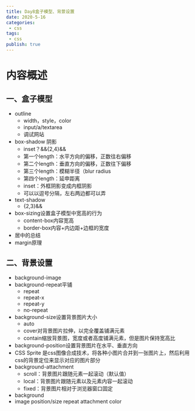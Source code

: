 ```yaml
---
title: Day8盒子模型、背景设置
date: 2020-5-16
categories:
 - css
tags:
 - css
publish: true
---
```


<!-- more -->

# 内容概述

## 一、盒子模型

- outline
  - width，style，color
  - input/a/textarea
  - 调试网站
- box-shadow 阴影
  - inset？&&<length>{2,4}&&<color>
  - 第一个length：水平方向的偏移，正数往右偏移
  - 第二个length：垂直方向的偏移，正数往下偏移
  - 第三个length：模糊半径（blur radius
  - 第四个length：延申距离
  - inset：外框阴影变成内框阴影
  - 可以以逗号分隔，左右两边都可以弄
- text-shadow
  - <length>{2,3}&&<color>
- box-sizing设置盒子模型中宽高的行为
  - content-box内容宽高
  - border-box内容+内边距+边框的宽度
- 居中的总结
- margin原理

## 二、背景设置

- background-image
- background-repeat平铺
  - repeat
  - repeat-x
  - repeat-y
  - no-repeat
- background-size设置背景图片大小
  - auto
  - cover对背景图片拉伸，以完全覆盖铺满元素
  - contain缩放背景图，宽度或者高度铺满元素，但是图片保持宽高比
- background-position设置背景图片在水平、垂直方向
- CSS Sprite 是css图像合成技术，将各种小图片合并到一张图片上，然后利用css的背景定位来显示对应的图片部分
- background-attachment
  - scroll：背景图片跟随元素一起滚动（默认值）
  - local：背景图片跟随元素以及元素内容一起滚动
  - fixed：背景图片相对于浏览器窗口固定
- background
- image position/size repeat attachment color

